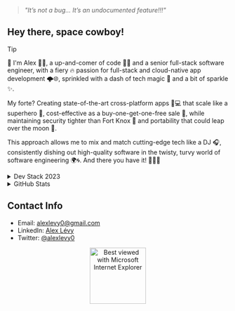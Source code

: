 > *"It’s not a bug... It’s an undocumented feature!!!"*

## Hey there, space cowboy!

> [!TIP]
> 
>👋 I'm Alex 🧑‍💻, a up-and-comer of code 🧙‍♂️ and a senior full-stack software engineer, with a fiery 🔥 passion for full-stack and cloud-native app development 🌩️🌐, sprinkled with a dash of tech magic 🌟 and a bit of sparkle ✨.
>
>My forte? Creating state-of-the-art cross-platform apps 📱💻 that scale like a superhero 🦸, cost-effective as a buy-one-get-one-free sale 💸, while maintaining security tighter than Fort Knox 🔐 and portability that could leap over the moon 🌝.
>
>This approach allows me to mix and match cutting-edge tech like a DJ 🎧, consistently dishing out high-quality software in the twisty, turvy world of software engineering 🌍🌀. And there you have it! 🚀🎉🎊
>

<details>

<summary>Dev Stack 2023</summary>

| Types | Arsenal |
| --- | --- |
| `Statically typed lang.` | TypeScript |
| `App framework` | Expo.dev |
| `Serverless Framework` | Amplify |
| `API` | GraphQL powered by AppSync |
| `Database` | DynamoDB |
| `Infrastructure-as-Code` | CloudFormation |
| `Scale and manage` | Amplify Studio |
| `UI Builder` | Figma-to-Code - Amplify Form Builder |
| `UI Library` | Amplify UI |
| `Ship - Hosting - CI/CD` | Amplify Hosting |
| `WebXR ` | Bablyon.js |
| `WebASM ` | AssemblyScript |

🎉 And there it is, folks! The magic recipe for a year of coding adventures and caffeine-fueled late nights 🌙. Let's make some digital magic! 🧙‍♂️✨
</details>


<details>

<summary>GitHub Stats</summary>

## GitHub Stats

![Metrics](https://metrics.lecoq.io/alexlevy0)
<!-- ![alexlevy0's github stats](https://github-readme-stats.vercel.app/api?username=alexlevy0&count_private=true&show_icons=true&theme=dark)
![alexlevy0's github stats](https://github-readme-stats.vercel.app/api/top-langs/?username=alexlevy0&layout=compact&count_private=true&show_icons=true&theme=dark) -->

</details>

## Contact Info

- Email: [alexlevy0@gmail.com](mailto:alexlevy0@gmail.com)
- LinkedIn: [Alex Lévy](https://www.linkedin.com/in/alexlevy0)
- Twitter: [@alexlevy0](https://twitter.com/alexlevy0)


<div align="center">
<img src="https://github.com/fnky/fnky/raw/fnky/img/ie.jpg" alt="Best viewed with Microsoft Internet Explorer" align="center" width="128">
</div>
